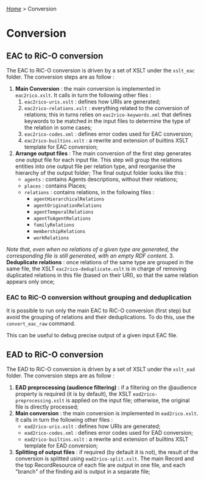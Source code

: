 [_Home_](index.html) > Conversion

# Conversion

## EAC to RiC-O conversion

The EAC to RiC-O conversion is driven by a set of XSLT under the `xslt_eac` folder. The conversion steps are as follow :

1. **Main Conversion** :  the main conversion is implemented in `eac2rico.xslt`. It calls in turn the following other files :
	1. `eac2rico-uris.xslt` : defines how URIs are generated;
	1. `eac2rico-relations.xslt` : everything related to the conversion of relations; this in turns relies on `eac2rico-keywords.xml` that defines keywords to be matched in the input files to determine the type of the relation in some cases;
	1. `eac2rico-codes.xml` : defines error codes used for EAC conversion;
	1. `eac2rico-builtins.xslt` : a rewrite and extension of builtins XSLT template for EAC conversion;
2. **Arrange output files** : The main conversion of the first step generates one output file for each input file. This step will group the relations entities into one output file per relation type, and reorganise the hierarchy of the output folder; The final output folder looks like this :
	- `agents` : contains Agents descriptions, without their relations;
	- `places` : contains Places;
	- `relations` : contains relations, in the following files :
		- `agentHierarchicalRelations`
		- `agentOriginationRelations`
		- `agentTemporalRelations`
		- `agentToAgentRelations`
		- `familyRelations`
		- `membershipRelations`
		- `workRelations`

_Note that, even when no relations of a given type are generated, the corresponding file is still generated, with an empty RDF content._
3. **Deduplicate relations** :  once relations of the same type are grouped in the same file, the XSLT `eac2rico-deduplicate.xslt` is in charge of removing duplicated relations in this file (based on their URI), so that the same relation appears only once;

### EAC to RiC-O conversion without grouping and deduplication

It is possible to run only the main EAC to RiC-O conversion (first step) but avoid the grouping of relations and their deduplications. To do this, use the `convert_eac_raw` command.

This can be useful to debug precise output of a given input EAC file.

## EAD to RiC-O conversion

The EAD to RiC-O conversion is driven by a set of XSLT under the `xslt_ead` folder. The conversion steps are as follow :

1. **EAD preprocessing (audience filtering)** : if a filtering on the @audience property is required (it is by default), the XSLT `ead2rico-preprocessing.xslt` is applied on the input file; otherwise, the original file is directly processed;
2. **Main conversion** : the main conversion is implemented in `ead2rico.xslt`. It calls in turn the following other files :
	- `ead2rico-uris.xslt` : defines how URIs are generated;
	- `ead2rico-codes.xml` : defines error codes used for EAD conversion;
	- `ead2rico-builtins.xslt` : a rewrite and extension of builtins XSLT template for EAD conversion;
3. **Splitting of output files** : if required (by default it is not), the result of the conversion is splitted using `ead2rico-split.xslt`. The main Record and the top RecordResource of each file are output in one file, and each "branch" of the finding aid is output in a separate file;
